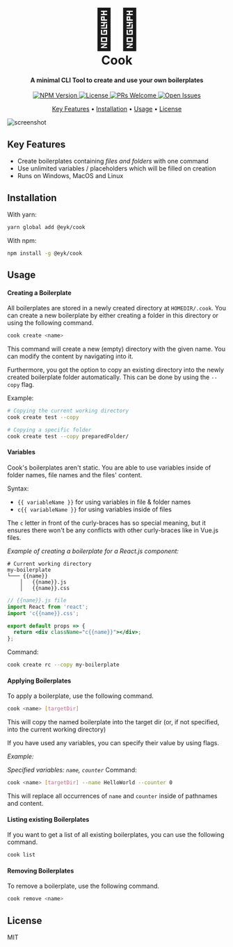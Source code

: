 <h1 align="center">
  <br>
    <span style="font-size:90px">👨‍🍳</span>
  <br>
  Cook
  <br>
</h1>

<h4 align="center">A minimal CLI Tool to create and use your own boilerplates</h4>

<p align="center">
  <a href="https://www.npmjs.com/package/@eyk/cook">
    <img src="https://badge.fury.io/js/%40eyk%2Fcook.svg"
         alt="NPM Version">
  </a>
    <a href="/LICENSE">
    <img src="https://badges.frapsoft.com/os/mit/mit.svg?v=102"
         alt="License">
  </a>
  <a href="https://github.com/eykrehbein/cook/pulls">
    <img src="https://img.shields.io/badge/PRs-welcome-brightgreen.svg?style=flat"
         alt="PRs Welcome">
  </a>

  <a href="https://github.com/eykrehbein/cook/issues">
    <img src="https://img.shields.io/github/issues/eykrehbein/cook"
         alt="Open Issues">
  </a>
</p>

<p align="center">
  <a href="#key-features">Key Features</a> •
    <a href="#installation">Installation</a> •
  <a href="#usage">Usage</a> •
  <a href="#license">License</a>
</p>

![screenshot](assets/demo.gif)

## Key Features

- Create boilerplates containing _files and folders_ with one command
- Use unlimited variables / placeholders which will be filled on creation
- Runs on Windows, MacOS and Linux

## Installation

With yarn:

```sh
yarn global add @eyk/cook
```

With npm:

```sh
npm install -g @eyk/cook
```

## Usage

#### Creating a Boilerplate

All boilerplates are stored in a newly created directory at `HOMEDIR/.cook`. You can create a new boilerplate by either creating a folder in this directory or using the following command.

```sh
cook create <name>
```

This command will create a new (empty) directory with the given name. You can modify the content by navigating into it.

Furthermore, you got the option to copy an existing directory into the newly created boilerplate folder automatically. This can be done by using the `--copy` flag.

Example:

```sh
# Copying the current working directory
cook create test --copy

# Copying a specific folder
cook create test --copy preparedFolder/
```

#### Variables

Cook's boilerplates aren't static. You are able to use variables inside of folder names, file names and the files' content.

Syntax:

- `{{ variableName }}` for using variables in file & folder names
- `c{{ variableName }}` for using variables inside of files

The `c` letter in front of the curly-braces has so special meaning, but it ensures there won't be any conflicts with other curly-braces like in Vue.js files.

_Example of creating a boilerplate for a React.js component:_

```
# Current working directory
my-boilerplate
└─── {{name}}
    │   {{name}}.js
    │   {{name}}.css
```

```jsx
// {{name}}.js file
import React from 'react';
import 'c{{name}}.css';

export default props => {
  return <div className="c{{name}}"></div>;
};
```

Command:

```sh
cook create rc --copy my-boilerplate
```

#### Applying Boilerplates

To apply a boilerplate, use the following command.

```sh
cook <name> [targetDir]
```

This will copy the named boilerplate into the target dir (or, if not specified, into the current working directory)

If you have used any variables, you can specify their value by using flags.

_Example:_

_Specified variables: `name`, `counter`_
Command:

```sh
cook <name> [targetDir] --name HelloWorld --counter 0
```

This will replace all occurrences of `name` and `counter` inside of pathnames and content.

#### Listing existing Boilerplates

If you want to get a list of all existing boilerplates, you can use the following command.

```sh
cook list
```

#### Removing Boilerplates

To remove a boilerplate, use the following command.

```sh
cook remove <name>
```

## License

MIT
